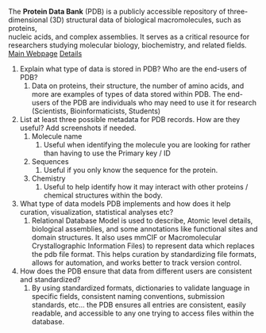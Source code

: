 The **Protein Data Bank** (PDB) is a publicly accessible repository of three-  
dimensional (3D) structural data of biological macromolecules, such as proteins,  
nucleic acids, and complex assemblies. It serves as a critical resource for  
researchers studying molecular biology, biochemistry, and related fields.  
[Main Webpage](https://www.rcsb.org/ ) 
[Details](https://www.sciencedirect.com/science/article/pii/S0022283620306227 )
1. Explain what type of data is stored in PDB? Who are the end-users of PDB? 
	1. Data on proteins, their structure, the number of amino acids, and more are examples of types of data stored within PDB. The end-users of the PDB are individuals who may need to use it for research (Scientists, Bioinformaticists, Students) 
2. List at least three possible metadata for PDB records. How are they useful? Add screenshots if needed.
	1. Molecule name
		1. Useful when identifying the molecule you are looking for rather than having to use the Primary key / ID
	2. Sequences
		1. Useful if you only know the sequence for the protein.
	3. Chemistry
		1. Useful to help identify how it may interact with other proteins / chemical structures within the body. 
3. What type of data models PDB implements and how does it help curation, visualization, statistical analyses etc? 
	1. Relational Database Model is used to describe, Atomic level details, biological assemblies, and some annotations like functional sites and domain structures. It also uses mmCIF or Macromolecular Crystallographic Information Files) to represent data which replaces the pdb file format. This helps curation by standardizing file formats, allows for automation, and works better to track version control. 
4. How does the PDB ensure that data from different users are consistent and standardized?
	1. By using standardized formats, dictionaries to validate language in specific fields, consistent naming conventions, submission standards, etc... the PDB ensures all entries are consistent, easily readable, and accessible to any one trying to access files within the database. 